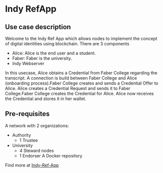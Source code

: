 # Indy RefApp

## Use case description
Welcome to the Indy Ref App which allows nodes to implement the concept of digital identities using blockchain.
There are 3 components
- Alice: Alice is the end user and a student.
- Faber: Faber is the university.
- Indy Webserver

In this usecase, Alice obtains a Credential from Faber College regarding the transcript. A connection is build between Faber College and Alice (onboarding process).Faber College creates and sends a Credential Offer to Alice. Alice creates a Credential Request and sends it to Faber College.Faber College creates the Credential for Alice. 
Alice now receives the Credential and stores it in her wallet.



## Pre-requisites
A network with 2 organizations:
- Authority
    - 1 Trustee
- University
    - 4 Steward nodes
    - 1 Endorser
A Docker repository


Find more at [Indy-Ref-App](https://github.com/hyperledger-labs/blockchain-automation-framework/tree/main/examples/identity-app)